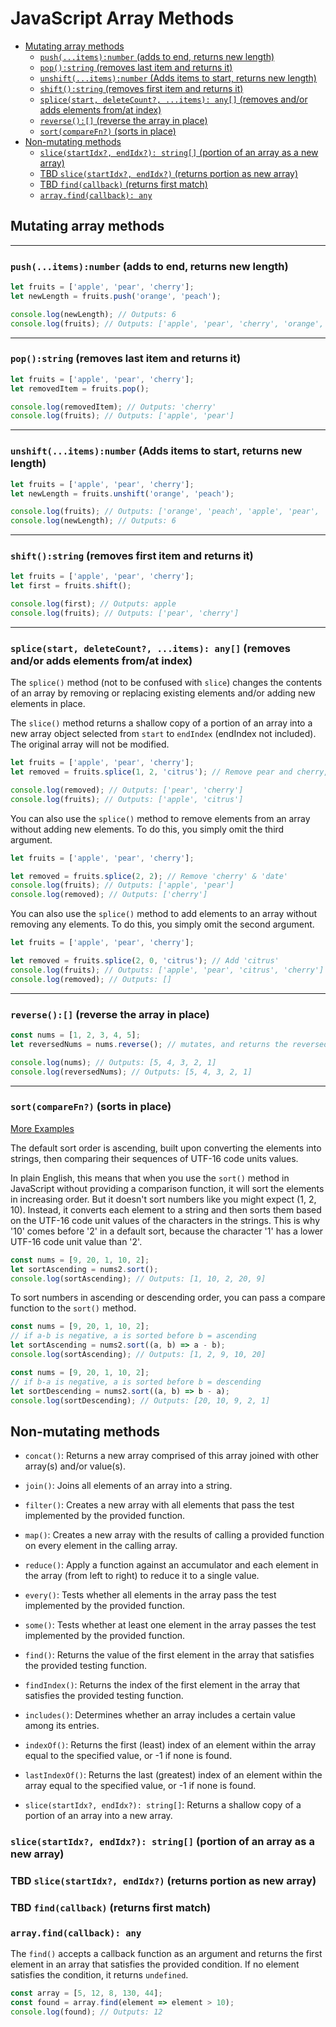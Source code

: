 # JavaScript Array Methods

- [Mutating array methods](#mutating-array-methods)
  - [`push(...items):number` (adds to end, returns new length)](#pushitemsnumber-adds-to-end-returns-new-length)
  - [`pop():string` (removes last item and returns it)](#popstring-removes-last-item-and-returns-it)
  - [`unshift(...items):number` (Adds items to start, returns new length)](#unshiftitemsnumber-adds-items-to-start-returns-new-length)
  - [`shift():string` (removes first item and returns it)](#shiftstring-removes-first-item-and-returns-it)
  - [`splice(start, deleteCount?, ...items): any[]` (removes and/or adds elements from/at index)](#splicestart-deletecount-items-any-removes-andor-adds-elements-fromat-index)
  - [`reverse():[]` (reverse the array in place)](#reverse-reverse-the-array-in-place)
  - [`sort(compareFn?)` (sorts in place)](#sortcomparefn-sorts-in-place)
- [Non-mutating methods](#non-mutating-methods)
  - [`slice(startIdx?, endIdx?): string[]` (portion of an array as a new array)](#slicestartidx-endidx-string-portion-of-an-array-as-a-new-array)
  - [TBD `slice(startIdx?, endIdx?)` (returns portion as new array)](#tbd-slicestartidx-endidx-returns-portion-as-new-array)
  - [TBD `find(callback)` (returns first match)](#tbd-findcallback-returns-first-match)
  - [`array.find(callback): any`](#arrayfindcallback-any)

## Mutating array methods 
<hr>

### `push(...items):number` (adds to end, returns new length)
```js
let fruits = ['apple', 'pear', 'cherry'];
let newLength = fruits.push('orange', 'peach');

console.log(newLength); // Outputs: 6
console.log(fruits); // Outputs: ['apple', 'pear', 'cherry', 'orange', 'peach']
```
<hr>

### `pop():string` (removes last item and returns it)
```js
let fruits = ['apple', 'pear', 'cherry'];
let removedItem = fruits.pop();

console.log(removedItem); // Outputs: 'cherry'
console.log(fruits); // Outputs: ['apple', 'pear']
```
<hr>

### `unshift(...items):number` (Adds items to start, returns new length)
```js
let fruits = ['apple', 'pear', 'cherry'];
let newLength = fruits.unshift('orange', 'peach');

console.log(fruits); // Outputs: ['orange', 'peach', 'apple', 'pear', 'cherry']
console.log(newLength); // Outputs: 6
```
<hr>

### `shift():string` (removes first item and returns it)
```js
let fruits = ['apple', 'pear', 'cherry'];
let first = fruits.shift();

console.log(first); // Outputs: apple
console.log(fruits); // Outputs: ['pear', 'cherry']
```
<hr>

### `splice(start, deleteCount?, ...items): any[]` (removes and/or adds elements from/at index)

The `splice()` method (not to be confused with `slice`) changes the contents of an array
by removing or replacing existing elements and/or adding new elements in place.

The `slice()` method returns a shallow copy of a portion of an array into a new array
object selected from `start` to `endIndex` (endIndex not included). The original
array will not be modified.

```js
let fruits = ['apple', 'pear', 'cherry'];
let removed = fruits.splice(1, 2, 'citrus'); // Remove pear and cherry, add citrus

console.log(removed); // Outputs: ['pear', 'cherry']
console.log(fruits); // Outputs: ['apple', 'citrus']
```

You can also use the `splice()` method to remove elements from an array without adding new elements. To do this, you simply omit the third argument.

```js
let fruits = ['apple', 'pear', 'cherry'];

let removed = fruits.splice(2, 2); // Remove 'cherry' & 'date'
console.log(fruits); // Outputs: ['apple', 'pear']
console.log(removed); // Outputs: ['cherry']
```

You can also use the `splice()` method to add elements to an array without removing any elements. To do this, you simply omit the second argument.

```js
let fruits = ['apple', 'pear', 'cherry'];

let removed = fruits.splice(2, 0, 'citrus'); // Add 'citrus'
console.log(fruits); // Outputs: ['apple', 'pear', 'citrus', 'cherry']
console.log(removed); // Outputs: []
```
<hr>

### `reverse():[]` (reverse the array in place)
```js
const nums = [1, 2, 3, 4, 5];
let reversedNums = nums.reverse(); // mutates, and returns the reversed array

console.log(nums); // Outputs: [5, 4, 3, 2, 1]
console.log(reversedNums); // Outputs: [5, 4, 3, 2, 1]
```
<hr>

### `sort(compareFn?)` (sorts in place)

<a href="/docs/javascript/array/sort" target="blank">More Examples</a>

The default sort order is ascending, built upon converting the elements into strings,
then comparing their sequences of UTF-16 code units values.

In plain English, this means that when you use the `sort()` method in JavaScript without
providing a comparison function, it will sort the elements in increasing order. But it
doesn't sort numbers like you might expect (1, 2, 10). Instead, it converts each element
to a string and then sorts them based on the UTF-16 code unit values of the characters
in the strings. This is why '10' comes before '2' in a default sort, because the
character '1' has a lower UTF-16 code unit value than '2'.

```js
const nums = [9, 20, 1, 10, 2];
let sortAscending = nums2.sort();
console.log(sortAscending); // Outputs: [1, 10, 2, 20, 9]
```

To sort numbers in ascending or descending order, you can pass a compare function to the
`sort()` method.

```js
const nums = [9, 20, 1, 10, 2];
// if a-b is negative, a is sorted before b = ascending
let sortAscending = nums2.sort((a, b) => a - b);
console.log(sortAscending); // Outputs: [1, 2, 9, 10, 20]
```

```js
const nums = [9, 20, 1, 10, 2];
// if b-a is negative, a is sorted before b = descending
let sortDescending = nums2.sort((a, b) => b - a);
console.log(sortDescending); // Outputs: [20, 10, 9, 2, 1]
```



## Non-mutating methods





- `concat()`: Returns a new array comprised of this array joined with other array(s)
  and/or value(s). 
- `join()`: Joins all elements of an array into a string. 
- `filter()`: Creates a new array with all elements that pass the test implemented by
  the provided function. 
- `map()`: Creates a new array with the results of calling a provided function on every
  element in the calling array. 
- `reduce()`: Apply a function against an accumulator and each element in the array
  (from left to right) to reduce it to a single value. 
- `every()`: Tests whether all elements in the array pass the test implemented by the
  provided function. 
- `some()`: Tests whether at least one element in the array passes the test implemented
  by the provided function. 
- `find()`: Returns the value of the first element in the array that satisfies the
  provided testing function. 
- `findIndex()`: Returns the index of the first element in the array that satisfies the
  provided testing function. 
- `includes()`: Determines whether an array includes a certain value among its entries. 
- `indexOf()`: Returns the first (least) index of an element within the array equal to
  the specified value, or -1 if none is found. 
- `lastIndexOf()`: Returns the last (greatest) index of an element within the array
  equal to the specified value, or -1 if none is found. 

- `slice(startIdx?, endIdx?): string[]`: Returns a shallow copy of a portion of an array into a new array.

### `slice(startIdx?, endIdx?): string[]` (portion of an array as a new array)

### TBD `slice(startIdx?, endIdx?)` (returns portion as new array) 
### TBD `find(callback)` (returns first match) 



### `array.find(callback): any`

The `find()` accepts a callback function as an argument and returns the first element in
an array that satisfies the provided condition. If no element satisfies the condition,
it returns `undefined`.

```js
const array = [5, 12, 8, 130, 44];
const found = array.find(element => element > 10);
console.log(found); // Outputs: 12
```
